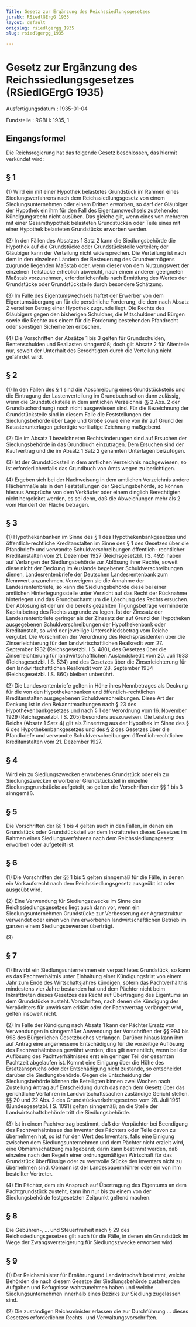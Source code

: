 ```yaml
---
Title: Gesetz zur Ergänzung des Reichssiedlungsgesetzes
jurabk: RSiedlGErgG 1935
layout: default
origslug: rsiedlgergg_1935
slug: rsiedlgergg_1935

---
```


# Gesetz zur Ergänzung des Reichssiedlungsgesetzes (RSiedlGErgG 1935)

Ausfertigungsdatum
:   1935-01-04

Fundstelle
:   RGBl I: 1935, 1

## Eingangsformel

Die Reichsregierung hat das folgende Gesetz beschlossen, das hiermit
verkündet wird:

## § 1

(1) Wird ein mit einer Hypothek belastetes Grundstück im Rahmen eines
Siedlungsverfahrens nach dem Reichssiedlungsgesetz von einem
Siedlungsunternehmen oder einem Dritten erworben, so darf der
Gläubiger der Hypothek ein ihm für den Fall des Eigentumswechsels
zustehendes Kündigungsrecht nicht ausüben. Das gleiche gilt, wenn
eines von mehreren mit einer Gesamthypothek belasteten Grundstücken
oder Teile eines mit einer Hypothek belasteten Grundstücks erworben
werden.

(2) In den Fällen des Absatzes 1 Satz 2 kann die Siedlungsbehörde die
Hypothek auf die Grundstücke oder Grundstücksteile verteilen; der
Gläubiger kann der Verteilung nicht widersprechen. Die Verteilung ist
nach dem in den einzelnen Ländern der Besteuerung des Grundvermögens
zugrunde liegenden Maßstab oder, wenn dieser von dem Nutzungswert der
einzelnen Teilstücke erheblich abweicht, nach einem anderen geeigneten
Maßstab vorzunehmen, erforderlichenfalls nach Ermittlung des Wertes
der Grundstücke oder Grundstücksteile durch besondere Schätzung.

(3) Im Falle des Eigentumswechsels haftet der Erwerber von dem
Eigentumsübergang an für die persönliche Forderung, die dem nach
Absatz 2 verteilten Betrag einer Hypothek zugrunde liegt. Die Rechte
des Gläubigers gegen den bisherigen Schuldner, die Mitschuldner und
Bürgen sowie die Rechte aus einem für die Forderung bestehenden
Pfandrecht oder sonstigen Sicherheiten erlöschen.

(4) Die Vorschriften der Absätze 1 bis 3 gelten für Grundschulden,
Rentenschulden und Reallasten sinngemäß; doch gilt Absatz 2 für
Altenteile nur, soweit der Unterhalt des Berechtigten durch die
Verteilung nicht gefährdet wird.

## § 2

(1) In den Fällen des § 1 sind die Abschreibung eines Grundstücksteils
und die Eintragung der Lastenverteilung im Grundbuch schon dann
zulässig, wenn die Grundstücksteile in dem amtlichen Verzeichnis (§ 2
Abs. 2 der Grundbuchordnung) noch nicht ausgewiesen sind. Für die
Bezeichnung der Grundstücksteile sind in diesem Falle die
Feststellungen der Siedlungsbehörde über Lage und Größe sowie eine von
ihr auf Grund der Katasterunterlagen gefertigte vorläufige Zeichnung
maßgebend.

(2) Die im Absatz 1 bezeichneten Rechtsänderungen sind auf Ersuchen
der Siedlungsbehörde in das Grundbuch einzutragen. Dem Ersuchen sind
der Kaufvertrag und die im Absatz 1 Satz 2 genannten Unterlagen
beizufügen.

(3) Ist der Grundstücksteil in dem amtlichen Verzeichnis nachgewiesen,
so ist erforderlichenfalls das Grundbuch von Amts wegen zu
berichtigen.

(4) Ergeben sich bei der Nachweisung in dem amtlichen Verzeichnis
andere Flächenmaße als in den Feststellungen der Siedlungsbehörde, so
können hieraus Ansprüche von dem Verkäufer oder einem dinglich
Berechtigten nicht hergeleitet werden, es sei denn, daß die
Abweichungen mehr als 2 vom Hundert der Fläche betragen.

## § 3

(1) Hypothekenbanken im Sinne des § 1 des Hypothekenbankgesetzes und
öffentlich-rechtliche Kreditanstalten im Sinne des § 1 des Gesetzes
über die Pfandbriefe und verwandte Schuldverschreibungen öffentlich-
rechtlicher Kreditanstalten vom 21. Dezember 1927 (Reichsgesetzbl. I
S. 492) haben auf Verlangen der Siedlungsbehörde zur Ablösung ihrer
Rechte, soweit diese nicht der Deckung im Auslande begebener
Schuldverschreibungen dienen, Landesrentenbriefe der Deutschen
Landesrentenbank zum Nennwert anzunehmen. Verweigern sie die Annahme
der Landesrentenbriefe, so kann die Siedlungsbehörde diese bei einer
amtlichen Hinterlegungsstelle unter Verzicht auf das Recht der
Rücknahme hinterlegen und das Grundbuchamt um die Löschung des Rechts
ersuchen. Der Ablösung ist der um die bereits gezahlten
Tilgungsbeträge verminderte Kapitalbetrag des Rechts zugrunde zu
legen. Ist der Zinssatz der Landesrentenbriefe geringer als der
Zinssatz der auf Grund der Hypotheken ausgegebenen
Schuldverschreibungen der Hypothekenbank oder Kreditanstalt, so wird
der jeweilige Unterschiedsbetrag vom
Reiche              vergütet. Die Vorschriften der Verordnung des
Reichspräsidenten über die Zinserleichterung für den
landwirtschaftlichen Realkredit vom 27. September 1932
(Reichsgesetzbl. I S. 480), des Gesetzes über die Zinserleichterung
für landwirtschaftlichen Auslandskredit vom 20. Juli 1933
(Reichsgesetzbl. I S. 524) und des Gesetzes über die Zinserleichterung
für den landwirtschaftlichen Realkredit vom 28. September 1934
(Reichsgesetzbl. I S. 860) bleiben unberührt.

(2) Die Landesrentenbriefe gelten in Höhe ihres Nennbetrages als
Deckung für die von den Hypothekenbanken und öffentlich-rechtlichen
Kreditanstalten ausgegebenen Schuldverschreibungen. Diese Art der
Deckung ist in den Bekanntmachungen nach § 23 des
Hypothekenbankgesetzes und nach § 1 der Verordnung vom 16. November
1929 (Reichsgesetzbl. I S. 205) besonders auszuweisen. Die Leistung
des
Reichs              (Absatz 1 Satz 4) gilt als Zinsertrag aus der
Hypothek im Sinne des § 6 des Hypothekenbankgesetzes und des § 2 des
Gesetzes über die Pfandbriefe und verwandte Schuldverschreibungen
öffentlich-rechtlicher Kreditanstalten vom 21. Dezember 1927.

## § 4

Wird ein zu Siedlungszwecken erworbenes Grundstück oder ein zu
Siedlungszwecken erworbener Grundstücksteil in einzelne
Siedlungsgrundstücke aufgeteilt, so gelten die Vorschriften der §§ 1
bis 3 sinngemäß.

## § 5

Die Vorschriften der §§ 1 bis 4 gelten auch in den Fällen, in denen
ein Grundstück oder Grundstücksteil vor dem Inkrafttreten dieses
Gesetzes im Rahmen eines Siedlungsverfahrens nach dem
Reichssiedlungsgesetz erworben oder aufgeteilt ist.

## § 6

(1) Die Vorschriften der §§ 1 bis 5 gelten sinngemäß für die Fälle, in
denen ein Vorkaufsrecht nach dem Reichssiedlungsgesetz ausgeübt ist
oder ausgeübt wird.

(2) Eine Verwendung für Siedlungszwecke im Sinne des
Reichssiedlungsgesetzes liegt auch dann vor, wenn ein
Siedlungsunternehmen Grundstücke zur Verbesserung der Agrarstruktur
verwendet oder einen von ihm erworbenen landwirtschaftlichen Betrieb
im ganzen einem Siedlungsbewerber überträgt.

(3)

## § 7

(1) Erwirbt ein Siedlungsunternehmen ein verpachtetes Grundstück, so
kann es das Pachtverhältnis unter Einhaltung einer Kündigungsfrist von
einem Jahr zum Ende des Wirtschaftsjahres kündigen, sofern das
Pachtverhältnis mindestens vier Jahre bestanden hat und dem Pächter
nicht beim Inkrafttreten dieses Gesetzes das Recht auf Übertragung des
Eigentums an dem Grundstücke zusteht. Vorschriften, nach denen die
Kündigung des Verpächters für unwirksam erklärt oder der Pachtvertrag
verlängert wird, gelten insoweit nicht.

(2) Im Falle der Kündigung nach Absatz 1 kann der Pächter Ersatz von
Verwendungen in sinngemäßer Anwendung der Vorschriften der §§ 994 bis
998 des Bürgerlichen Gesetzbuches verlangen. Darüber hinaus kann ihm
auf Antrag eine angemessene Entschädigung für die vorzeitige Auflösung
des Pachtverhältnisses gewährt werden; dies gilt namentlich, wenn bei
der Auflösung des Pachtverhältnisses erst ein geringer Teil der
gesamten Pachtzeit abgelaufen ist. Kommt eine Einigung über die Höhe
des Ersatzanspruchs oder der Entschädigung nicht zustande, so
entscheidet darüber die Siedlungsbehörde. Gegen die Entscheidung der
Siedlungsbehörde können die Beteiligten binnen zwei Wochen nach
Zustellung Antrag auf Entscheidung durch das nach dem Gesetz über das
gerichtliche Verfahren in Landwirtschaftssachen zuständige Gericht
stellen. §§ 20 und 22 Abs. 2 des Grundstückverkehrsgesetzes vom 28.
Juli 1961 (Bundesgesetzbl. I S. 1091) gelten sinngemäß; an die Stelle
der Landwirtschaftsbehörde tritt die Siedlungsbehörde.

(3) Ist in einem Pachtvertrag bestimmt, daß der Verpächter bei
Beendigung des Pachtverhältnisses das Inventar des Pächters oder Teile
davon zu übernehmen hat, so ist für den Wert des Inventars, falls eine
Einigung zwischen dem Siedlungsunternehmen und dem Pächter nicht
erzielt wird, eine Obmannschätzung maßgebend; darin kann bestimmt
werden, daß einzelne nach den Regeln einer ordnungsmäßigen Wirtschaft
für das Grundstück überflüssige oder zu wertvolle Stücke des Inventars
nicht zu übernehmen sind. Obmann ist der
Landesbauernführer              oder ein von ihm bestellter Vertreter.

(4) Ein Pächter, dem ein Anspruch auf Übertragung des Eigentums an dem
Pachtgrundstück zusteht, kann ihn nur bis zu einem von der
Siedlungsbehörde festgesetzten Zeitpunkt geltend machen.

## § 8

Die Gebühren-, ... und Steuerfreiheit nach § 29 des
Reichssiedlungsgesetzes gilt auch für die Fälle, in denen ein
Grundstück im Wege der Zwangsversteigerung für Siedlungszwecke
erworben wird.

## § 9

(1) Der
Reichsminister für Ernährung und Landwirtschaft              bestimmt,
welche Behörden die nach diesem Gesetze der Siedlungsbehörde
zustehenden Aufgaben und Befugnisse wahrzunehmen haben und welche
Siedlungsunternehmen innerhalb eines Bezirks zur Siedlung zugelassen
sind.

(2) Die zuständigen
Reichsminister              erlassen die zur Durchführung ... dieses
Gesetzes erforderlichen Rechts- und Verwaltungsvorschriften.

